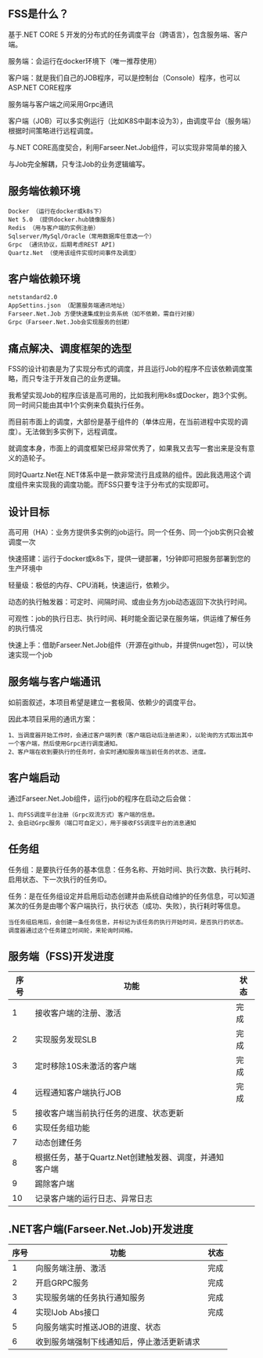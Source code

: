 ## FSS是什么？
基于.NET CORE 5 开发的分布式的任务调度平台（跨语言），包含服务端、客户端。

服务端：会运行在docker环境下（唯一推荐使用）

客户端：就是我们自己的JOB程序，可以是控制台（Console）程序，也可以ASP.NET CORE程序

服务端与客户端之间采用Grpc通讯

客户端（JOB）可以多实例运行（比如K8S中副本设为3），由调度平台（服务端）根据时间策略进行远程调度。

与.NET CORE高度契合，利用Farseer.Net.Job组件，可以实现非常简单的接入

与Job完全解耦，只专注Job的业务逻辑编写。
## 服务端依赖环境
    Docker （运行在docker或k8s下）
    Net 5.0 （提供docker.hub镜像服务)
    Redis （用与客户端的实例注册）
    Sqlserver/MySql/Oracle（常用数据库任意选一个）
    Grpc （通讯协议，后期考虑REST API)
    Quartz.Net （使用该组件实现时间事件及调度）
## 客户端依赖环境
    netstandard2.0
    AppSettins.json （配置服务端通讯地址）
    Farseer.Net.Job 方便快速集成到业务系统（如不依赖，需自行对接）
    Grpc（Farseer.Net.Job会实现服务的创建）

## 痛点解决、调度框架的选型
FSS的设计初衷是为了实现分布式的调度，并且运行Job的程序不应该依赖调度策略，而只专注于开发自己的业务逻辑。

我希望实现Job的程序应该是高可用的，比如我利用k8s或Docker，跑3个实例。同一时间只能由其中1个实例来负载执行任务。

而目前市面上的调度，大部份是基于组件的（单体应用，在当前进程中实现的调度）。无法做到多实例下，远程调度。

就调度本身，市面上的调度框架已经非常优秀了，如果我又去写一套出来是没有意义的造轮子。

同时Quartz.Net在.NET体系中是一款非常流行且成熟的组件。因此我选用这个调度组件来实现我的调度功能。而FSS只要专注于分布式的实现即可。

## 设计目标
高可用（HA）：业务方提供多实例的job运行。同一个任务、同一个job实例只会被调度一次

快速搭建：运行于docker或k8s下，提供一键部署，1分钟即可把服务部署到您的生产环境中

轻量级：极低的内存、CPU消耗，快速运行，依赖少。

动态的执行触发器：可定时、间隔时间、或由业务方job动态返回下次执行时间。

可观性：job的执行日志、执行时间、耗时能全面记录在服务端，供运维了解任务的执行情况

快速上手：借助Farseer.Net.Job组件（开源在github，并提供nuget包），可以快速实现一个job

## 服务端与客户端通讯
如前面叙述，本项目希望是建立一套极简、依赖少的调度平台。

因此本项目采用的通讯方案：

    1、当调度器开始工作时，会通过客户端列表（客户端启动后注册进来），以轮询的方式取出其中一个客户端，然后使用Grpc进行调度通知。
    2、客户端在收到要执行的任务时，会实时通知服务端当前任务的状态、进度。

## 客户端启动
通过Farseer.Net.Job组件，运行job的程序在启动之后会做：

    1、向FSS调度平台注册（Grpc双流方式）客户端的信息。
    2、会启动Grpc服务（端口可自定义），用于接收FSS调度平台的消息通知

## 任务组
任务组：是要执行任务的基本信息：任务名称、开始时间、执行次数、执行耗时、启用状态、下一次执行的任务ID。

任务：是在任务组设定并启用后动态创建并由系统自动维护的任务信息，可以知道某次的任务是由哪个客户端执行，执行状态（成功、失败），执行耗时等信息。

    当任务组启用后，会创建一条任务信息，并标记为该任务的执行开始时间，是否执行的状态。
    调度器通过这个任务建立时间轮，来轮询时间格。

## 服务端（FSS)开发进度
|  序号   | 功能  | 状态  |
|  ----  | ----  | ---- |
| 1  | 接收客户端的注册、激活 | 完成 |
| 2  | 实现服务发现SLB | 完成 |
| 3  | 定时移除10S未激活的客户端 | 完成 |
| 4  | 远程通知客户端执行JOB | 完成 |
| 5  | 接收客户端当前执行任务的进度、状态更新 |  |
| 6  | 实现任务组功能 |  |
| 7  | 动态创建任务 |  |
| 8  | 根据任务，基于Quartz.Net创建触发器、调度，并通知客户端 |  |
| 9  | 踢除客户端 |  |
| 10  | 记录客户端的运行日志、异常日志 |  |

## .NET客户端(Farseer.Net.Job)开发进度
|  序号   | 功能  | 状态  |
|  ----  | ----  | ---- |
| 1  | 向服务端注册、激活 | 完成 |
| 2  | 开启GRPC服务 | 完成 |
| 3  | 实现服务端的任务执行通知服务 | 完成 |
| 4  | 实现IJob Abs接口 | 完成 |
| 5  | 向服务端实时推送JOB的进度、状态 |  |
| 6  | 收到服务端强制下线通知后，停止激活更新请求 |  |